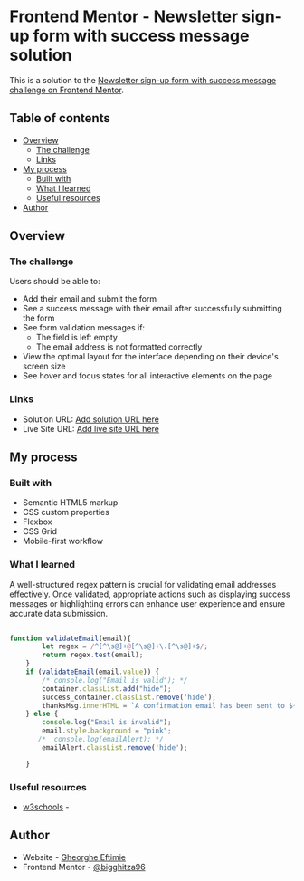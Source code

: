 # Frontend Mentor - Newsletter sign-up form with success message solution

This is a solution to the [Newsletter sign-up form with success message challenge on Frontend Mentor](https://www.frontendmentor.io/challenges/newsletter-signup-form-with-success-message-3FC1AZbNrv).

## Table of contents

- [Overview](#overview)
  - [The challenge](#the-challenge)
  - [Links](#links)
- [My process](#my-process)
  - [Built with](#built-with)
  - [What I learned](#what-i-learned)
  - [Useful resources](#useful-resources)
- [Author](#author)

## Overview
### The challenge
Users should be able to:

- Add their email and submit the form
- See a success message with their email after successfully submitting the form
- See form validation messages if:
  - The field is left empty
  - The email address is not formatted correctly
- View the optimal layout for the interface depending on their device's screen size
- See hover and focus states for all interactive elements on the page


### Links

- Solution URL: [Add solution URL here]([https://your-solution-url.com](https://bigghitza96.github.io/Newsletter-sign-up/))
- Live Site URL: [Add live site URL here](https://your-live-site-url.com)

## My process

### Built with

- Semantic HTML5 markup
- CSS custom properties
- Flexbox
- CSS Grid
- Mobile-first workflow

### What I learned
A well-structured regex pattern is crucial for validating email addresses effectively. Once validated, appropriate actions such as displaying success messages or highlighting errors can enhance user experience and ensure accurate data submission.

```js
 
function validateEmail(email){
        let regex = /^[^\s@]+@[^\s@]+\.[^\s@]+$/;
        return regex.test(email);
    }
    if (validateEmail(email.value)) {
        /* console.log("Email is valid"); */
        container.classList.add("hide");
        success_container.classList.remove('hide');
        thanksMsg.innerHTML = `A confirmation email has been sent to ${email.value}. Please open it and click the button inside to confirm your subscription.`;
    } else {
        console.log("Email is invalid");
        email.style.background = "pink";
       /*  console.log(emailAlert); */
        emailAlert.classList.remove('hide');

    }
```


### Useful resources

- [w3schools](hhttps://www.w3schools.com/) - 

## Author

- Website - [Gheorghe Eftimie](https://eftimieportofolio.com/)
- Frontend Mentor - [@bigghitza96](https://www.frontendmentor.io/profile/bigghitza96)



